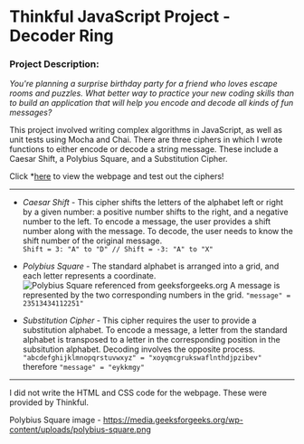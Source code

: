 # Thinkful JavaScript Project - Decoder Ring

### **Project Description**:
_You're planning a surprise birthday party for a friend who loves escape rooms and puzzles. What better way to practice your new coding skills than to build an application that will help you encode and decode all kinds of fun messages?_

This project involved writing complex algorithms in JavaScript, as well as unit tests using Mocha and Chai. There are three ciphers in which I wrote functions to either encode or decode a string message. These include a Caesar Shift, a Polybius Square, and a Substitution Cipher.

Click *[here](https://mojonesy.github.io/thinkful-decoder-ring-project/) to view the webpage and test out the ciphers!

---

- _Caesar Shift_ - This cipher shifts the letters of the alphabet left or right by a given number: a positive number shifts to the right, and a negative number to the left. To encode a message, the user provides a shift number along with the message. To decode, the user needs to know the shift number of the original message.  
`Shift = 3: "A" to "D" // Shift = -3: "A" to "X"`

- _Polybius Square_ - The standard alphabet is arranged into a grid, and each letter represents a coordinate.
![Polybius Square referenced from geeksforgeeks.org](https://media.geeksforgeeks.org/wp-content/uploads/polybius-square.png)
A message is represented by the two corresponding numbers in the grid.
`"message" = 23513434112251"`

- _Substitution Cipher_ - This cipher requires the user to provide a substitution alphabet. To encode a message, a letter from the standard alphabet is transposed to a letter in the corresponding position in the subsitution alphabet. Decoding involves the opposite process.
`"abcdefghijklmnopqrstuvwxyz" = "xoyqmcgrukswaflnthdjpzibev"` therefore
`"message" = "eykkmgy"`

---
I did not write the HTML and CSS code for the webpage. These were provided by Thinkful.

Polybius Square image - https://media.geeksforgeeks.org/wp-content/uploads/polybius-square.png
